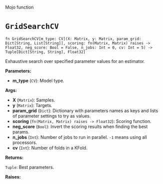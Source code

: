 Mojo function

# `GridSearchCV`

```mojo
fn GridSearchCV[m_type: CV](X: Matrix, y: Matrix, param_grid: Dict[String, List[String]], scoring: fn(Matrix, Matrix) raises -> Float32, neg_score: Bool = False, n_jobs: Int = 0, cv: Int = 5) -> Tuple[Dict[String, String], Float32]
```

Exhaustive search over specified parameter values for an estimator.

**Parameters:**

- **m_type** (`CV`): Model type.

**Args:**

- **X** (`Matrix`): Samples.
- **y** (`Matrix`): Targets.
- **param_grid** (`Dict`): Dictionary with parameters names as keys and lists of parameter settings to try as values.
- **scoring** (`fn(Matrix, Matrix) raises -> Float32`): Scoring function.
- **neg_score** (`Bool`): Invert the scoring results when finding the best params.
- **n_jobs** (`Int`): Number of jobs to run in parallel. `-1` means using all processors.
- **cv** (`Int`): Number of folds in a KFold.

**Returns:**

`Tuple`: Best parameters.

**Raises:**

